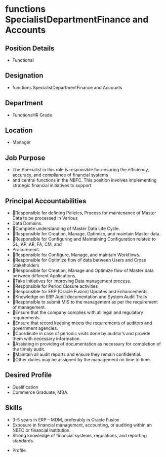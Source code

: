 # functions SpecialistDepartmentFinance and Accounts

## Position Details

* Functional

## Designation

* functions SpecialistDepartmentFinance and Accounts

## Department

* FunctionsHR Grade

## Location

* Manager

## Job Purpose

* The Specialist in this role is responsible for ensuring the efficiency, accuracy, and compliance of financial systems
* and central functions in the NBFC. This position involves implementing strategic financial initiatives to support

## Principal Accountabilities

* Responsible for defining Policies, Process for maintenance of Master Data to be processed in Various
* Data Domains.
* Complete understanding of Master Data Life Cycle.
* Responsible for Creation, Manage, Optimize, and maintain Master data.
* Responsible for Configuring and Maintaining Configuration related to GL, AP, AR, FA, CM, and
* Procurement.
* Responsible for Configure, Manage, and maintain Workflows.
* Responsible for Optimize flow of data between Users and Cross Stakeholders
* Responsible for Creation, Manage and Optimize flow of Master data between different Applications.
* Take initiatives for improving Data management process.
* Responsible for Period Closure activities
* Responsible for ERP (Oracle Fusion) Updates and Enhancements
* Knowledge on ERP Audit documentation and System Audit Trails
* Responsible to submit MIS to the management as per the requirement of management.
* Ensure that the company complies with all legal and regulatory requirements.
* Ensure that record keeping meets the requirements of auditors and government agencies.
* Coordinate in case of periodic visits done by auditor’s and provide them with necessary information.
* Assisting in providing of documentation as necessary for completion of the timely audit.
* Maintain all audit reports and ensure they remain confidential.
* Other duties may be assigned by the management on time to time.

## Desired Profile

* Qualification
* Commerce Graduate, MBA.

## Skills

- 3-5 years in ERP – MDM, preferably in Oracle Fusion
- Exposure in financial management, accounting, or auditing within an NBFC or financial institution.
- Strong knowledge of financial systems, regulations, and reporting standards.
* Profile
